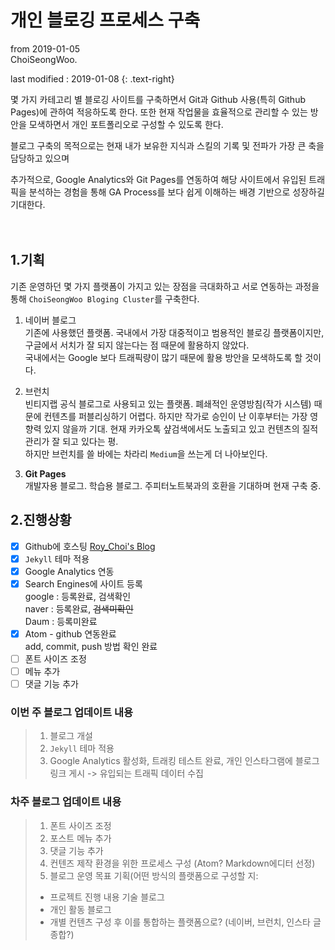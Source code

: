 # 개인 블로깅 프로세스 구축

from 2019-01-05  
ChoiSeongWoo.

last modified : 2019-01-08 {: .text-right}
<br>

몇 가지 카테고리 별 블로깅 사이트를 구축하면서 Git과 Github 사용(특히 Github Pages)에 관하여 적응하도록 한다. 또한 현재 작업물을 효율적으로 관리할 수 있는 방안을 모색하면서 개인 포트폴리오로 구성할 수 있도록 한다.

블로그 구축의 목적으로는 현재 내가 보유한 지식과 스킬의 기록 및 전파가 가장 큰 축을 담당하고 있으며

추가적으로, Google Analytics와 Git Pages를 연동하여 해당 사이트에서 유입된 트래픽을 분석하는 경험을 통해 GA Process를 보다 쉽게 이해하는 배경 기반으로 성장하길 기대한다.
</br></br></br>

1.기획
---
기존 운영하던 몇 가지 플랫폼이 가지고 있는 장점을 극대화하고 서로 연동하는 과정을 통해 `ChoiSeongWoo Bloging Cluster`를 구축한다.

1. 네이버 블로그  
   기존에 사용했던 플랫폼. 국내에서 가장 대중적이고 범용적인 블로깅 플랫폼이지만, 구글에서 서치가 잘 되지 않는다는 점 때문에 활용하지 않았다.  
   국내에서는 Google 보다 트래픽량이 많기 때문에 활용 방안을 모색하도록 할 것이다.


2. 브런치  
   빈티지랩 공식 블로그로 사용되고 있는 플랫폼. 폐쇄적인 운영방침(작가 시스템) 때문에 컨텐츠를 퍼블리싱하기 어렵다. 하지만 작가로 승인이 난 이후부터는 가장 영향력 있지 않을까 기대. 현재 카카오톡 샾검색에서도 노출되고 있고 컨텐츠의 질적 관리가 잘 되고 있다는 평.  
   하지만 브런치를 쓸 바에는 차라리 `Medium`을 쓰는게 더 나아보인다.

3. **Git Pages**  
   개발자용 블로그. 학습용 블로그. 주피터노트북과의 호환을 기대하며 현재 구축 중.



2.진행상황
---
- [x] Github에 호스팅 [Roy_Choi's Blog]('choiseongwoo.github.io')
- [x] `Jekyll` 테마 적용
- [x] Google Analytics 연동
- [x] Search Engines에 사이트 등록  
  google : 등록완료, 검색확인  
  naver : 등록완료, ~~검색미확인~~  
  Daum : 등록미완료
- [x] Atom - github 연동완료  
  add, commit, push 방법 확인 완료
- [ ] 폰트 사이즈 조정
- [ ] 메뉴 추가
- [ ] 댓글 기능 추가
### 이번 주 블로그 업데이트 내용
> 1. 블로그 개설
> 2. `Jekyll` 테마 적용
> 3. Google Analytics 활성화, 트래킹 테스트 완료,
  개인 인스타그램에 블로그 링크 게시 -> 유입되는 트래픽 데이터 수집


### 차주 블로그 업데이트 내용
> 1. 폰트 사이즈 조정
> 2. 포스트 메뉴 추가
> 3. 댓글 기능 추가
> 4. 컨텐즈 제작 환경을 위한 프로세스 구성 (Atom? Markdown에디터 선정)
> 5. 블로그 운영 목표 기획(어떤 방식의 플랫폼으로 구성할 지:
> * 프로젝트 진행 내용 기술 블로그
> * 개인 활동 블로그
> * 개별 컨텐츠 구성 후 이를 통합하는 플랫폼으로? (네이버, 브런치, 인스타 글 종합?)
